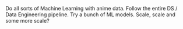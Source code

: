 Do all sorts of Machine Learning with anime data. 
Follow the entire DS / Data Engineering pipeline.
Try a bunch of ML models.
Scale, scale and some more scale?